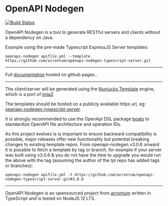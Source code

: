 # OpenAPI Nodegen
[![Build Status](https://travis-ci.org/acrontum/openapi-nodegen.svg?branch=master)](https://travis-ci.org/acrontum/openapi-nodegen)

OpenAPI Nodegen is a tool to generate RESTful servers and clients without a dependency on Java.

Example using the pre-made Typescript ExpressJS Server templates:
```
openapi-nodegen apifile.yml --template https://github.com/acrontum/openapi-nodegen-typescript-server.git
```

___

Full [documentation](https://acrontum.github.io/openapi-nodegen/) hosted on github pages..

___

The client/server will be generated using the [Nunjucks Template](https://www.npmjs.com/package/nunjucks) engine, which is a port of [jinja2](http://jinja.pocoo.org).

The templates should be hosted on a publicly available https url, eg: [openapi-nodegen-typescript-server](https://github.com/acrontum/openapi-nodegen-typescript-server#setup). 

It is strongly recommended to use the OpenApi DSL package [boats](https://www.npmjs.com/package/boats) to standardize OpenAPI file architecture and operation IDs.

As this project evolves is is important to ensure backward compatibility is possible, major releases offer new functionality but potential breaking changes to existing template repos. From openapi-nodegen v3.0.6 onward it is possible to fetch a template by tag or branch, for example if your server was built using v3.0.6 & you do not have the time to upgrade you would run the above with the tag (assuming the author of the tpl repo has added tags or branches):
```
openapi-nodegen apifile.yml -t https://github.com/acrontum/openapi-nodegen-typescript-server.git#3.0.6
```

___

OpenAPI Nodegen is an opensourced project from [acrontum](https://www.acrontum.de/) written in TypeScript and is tested on NodeJS 12 LTS. 
